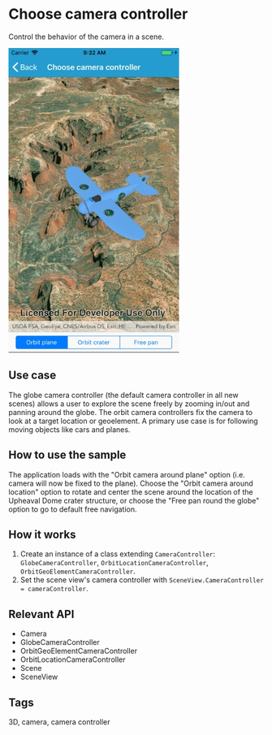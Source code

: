 # Choose camera controller

Control the behavior of the camera in a scene.

![Image of choose camera controller](ChooseCameraController.jpg)

## Use case

The globe camera controller (the default camera controller in all new scenes) allows a user to explore the scene freely by zooming in/out and panning around the globe. The orbit camera controllers fix the camera to look at a target location or geoelement. A primary use case is for following moving objects like cars and planes.

## How to use the sample

The application loads with the "Orbit camera around plane" option (i.e. camera will now be fixed to the plane). Choose the "Orbit camera around location" option to rotate and center the scene around the location of the Upheaval Dome crater structure, or choose the "Free pan round the globe" option to go to default free navigation.

## How it works

1.  Create an instance of a class extending `CameraController`: `GlobeCameraController`, `OrbitLocationCameraController`, `OrbitGeoElementCameraController`.
2.  Set the scene view's camera controller with `SceneView.CameraController = cameraController`.

## Relevant API

*   Camera
*   GlobeCameraController
*   OrbitGeoElementCameraController
*   OrbitLocationCameraController
*   Scene
*   SceneView

## Tags

3D, camera, camera controller